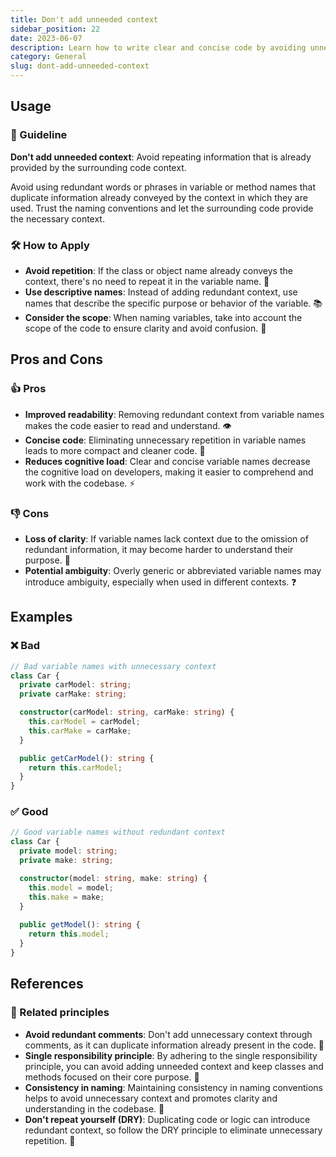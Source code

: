 ```yaml
---
title: Don't add unneeded context
sidebar_position: 22
date: 2023-06-07
description: Learn how to write clear and concise code by avoiding unnecessary repetition of context in variable names. Enhance code readability and maintainability.
category: General
slug: dont-add-unneeded-context
---
```


## Usage
### 📝 Guideline
**Don't add unneeded context**: Avoid repeating information that is already provided by the surrounding code context.

Avoid using redundant words or phrases in variable or method names that duplicate information already conveyed by the context in which they are used. Trust the naming conventions and let the surrounding code provide the necessary context.

### 🛠️ How to Apply
- **Avoid repetition**: If the class or object name already conveys the context, there's no need to repeat it in the variable name. 🔄
- **Use descriptive names**: Instead of adding redundant context, use names that describe the specific purpose or behavior of the variable. 📚
- **Consider the scope**: When naming variables, take into account the scope of the code to ensure clarity and avoid confusion. 🎯

## Pros and Cons

### 👍 Pros
- **Improved readability**: Removing redundant context from variable names makes the code easier to read and understand. 👁️
- **Concise code**: Eliminating unnecessary repetition in variable names leads to more compact and cleaner code. 🧹
- **Reduces cognitive load**: Clear and concise variable names decrease the cognitive load on developers, making it easier to comprehend and work with the codebase. ⚡

### 👎 Cons
- **Loss of clarity**: If variable names lack context due to the omission of redundant information, it may become harder to understand their purpose. 🤔
- **Potential ambiguity**: Overly generic or abbreviated variable names may introduce ambiguity, especially when used in different contexts. ❓

## Examples

### ❌ Bad
```typescript
// Bad variable names with unnecessary context
class Car {
  private carModel: string;
  private carMake: string;

  constructor(carModel: string, carMake: string) {
    this.carModel = carModel;
    this.carMake = carMake;
  }

  public getCarModel(): string {
    return this.carModel;
  }
}

```

### ✅ Good
```typescript
// Good variable names without redundant context
class Car {
  private model: string;
  private make: string;

  constructor(model: string, make: string) {
    this.model = model;
    this.make = make;
  }
  
  public getModel(): string {
    return this.model;
  }
}

```

## References

### 🔀 Related principles
- **Avoid redundant comments**: Don't add unnecessary context through comments, as it can duplicate information already present in the code. 💬
- **Single responsibility principle**: By adhering to the single responsibility principle, you can avoid adding unneeded context and keep classes and methods focused on their core purpose. 🎯
- **Consistency in naming**: Maintaining consistency in naming conventions helps to avoid unnecessary context and promotes clarity and understanding in the codebase. 🔄
- **Don't repeat yourself (DRY)**: Duplicating code or logic can introduce redundant context, so follow the DRY principle to eliminate unnecessary repetition. 🚱